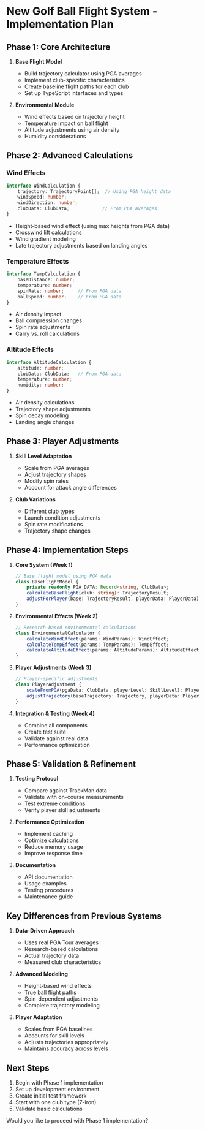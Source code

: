 # New Golf Ball Flight System - Implementation Plan

## Phase 1: Core Architecture
1. **Base Flight Model**
   - Build trajectory calculator using PGA averages
   - Implement club-specific characteristics
   - Create baseline flight paths for each club
   - Set up TypeScript interfaces and types

2. **Environmental Module**
   - Wind effects based on trajectory height
   - Temperature impact on ball flight
   - Altitude adjustments using air density
   - Humidity considerations

## Phase 2: Advanced Calculations

### Wind Effects
```typescript
interface WindCalculation {
    trajectory: TrajectoryPoint[];  // Using PGA height data
    windSpeed: number;
    windDirection: number;
    clubData: ClubData;            // From PGA averages
}
```
- Height-based wind effect (using max heights from PGA data)
- Crosswind lift calculations
- Wind gradient modeling
- Late trajectory adjustments based on landing angles

### Temperature Effects
```typescript
interface TempCalculation {
    baseDistance: number;
    temperature: number;
    spinRate: number;     // From PGA data
    ballSpeed: number;    // From PGA data
}
```
- Air density impact
- Ball compression changes
- Spin rate adjustments
- Carry vs. roll calculations

### Altitude Effects
```typescript
interface AltitudeCalculation {
    altitude: number;
    clubData: ClubData;   // From PGA data
    temperature: number;
    humidity: number;
}
```
- Air density calculations
- Trajectory shape adjustments
- Spin decay modeling
- Landing angle changes

## Phase 3: Player Adjustments

1. **Skill Level Adaptation**
   - Scale from PGA averages
   - Adjust trajectory shapes
   - Modify spin rates
   - Account for attack angle differences

2. **Club Variations**
   - Different club types
   - Launch condition adjustments
   - Spin rate modifications
   - Trajectory shape changes

## Phase 4: Implementation Steps

1. **Core System (Week 1)**
   ```typescript
   // Base flight model using PGA data
   class BaseFlightModel {
       private readonly PGA_DATA: Record<string, ClubData>;
       calculateBaseFlight(club: string): TrajectoryResult;
       adjustForPlayer(base: TrajectoryResult, playerData: PlayerData): TrajectoryResult;
   }
   ```

2. **Environmental Effects (Week 2)**
   ```typescript
   // Research-based environmental calculations
   class EnvironmentalCalculator {
       calculateWindEffect(params: WindParams): WindEffect;
       calculateTempEffect(params: TempParams): TempEffect;
       calculateAltitudeEffect(params: AltitudeParams): AltitudeEffect;
   }
   ```

3. **Player Adjustments (Week 3)**
   ```typescript
   // Player-specific adjustments
   class PlayerAdjustment {
       scaleFromPGA(pgaData: ClubData, playerLevel: SkillLevel): PlayerClubData;
       adjustTrajectory(baseTrajectory: Trajectory, playerData: PlayerData): Trajectory;
   }
   ```

4. **Integration & Testing (Week 4)**
   - Combine all components
   - Create test suite
   - Validate against real data
   - Performance optimization

## Phase 5: Validation & Refinement

1. **Testing Protocol**
   - Compare against TrackMan data
   - Validate with on-course measurements
   - Test extreme conditions
   - Verify player skill adjustments

2. **Performance Optimization**
   - Implement caching
   - Optimize calculations
   - Reduce memory usage
   - Improve response time

3. **Documentation**
   - API documentation
   - Usage examples
   - Testing procedures
   - Maintenance guide

## Key Differences from Previous Systems

1. **Data-Driven Approach**
   - Uses real PGA Tour averages
   - Research-based calculations
   - Actual trajectory data
   - Measured club characteristics

2. **Advanced Modeling**
   - Height-based wind effects
   - True ball flight paths
   - Spin-dependent adjustments
   - Complete trajectory modeling

3. **Player Adaptation**
   - Scales from PGA baselines
   - Accounts for skill levels
   - Adjusts trajectories appropriately
   - Maintains accuracy across levels

## Next Steps

1. Begin with Phase 1 implementation
2. Set up development environment
3. Create initial test framework
4. Start with one club type (7-iron)
5. Validate basic calculations

Would you like to proceed with Phase 1 implementation?
